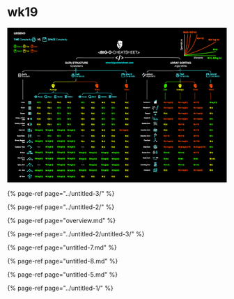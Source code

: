 # wk19

![](../../.gitbook/assets/bigo.png)

{% page-ref page="../untitled-3/" %}

{% page-ref page="../untitled-2/" %}

{% page-ref page="overview.md" %}

{% page-ref page="../untitled-2/untitled-3/" %}



{% page-ref page="untitled-7.md" %}



{% page-ref page="untitled-8.md" %}

{% page-ref page="untitled-5.md" %}

{% page-ref page="../untitled-1/" %}

